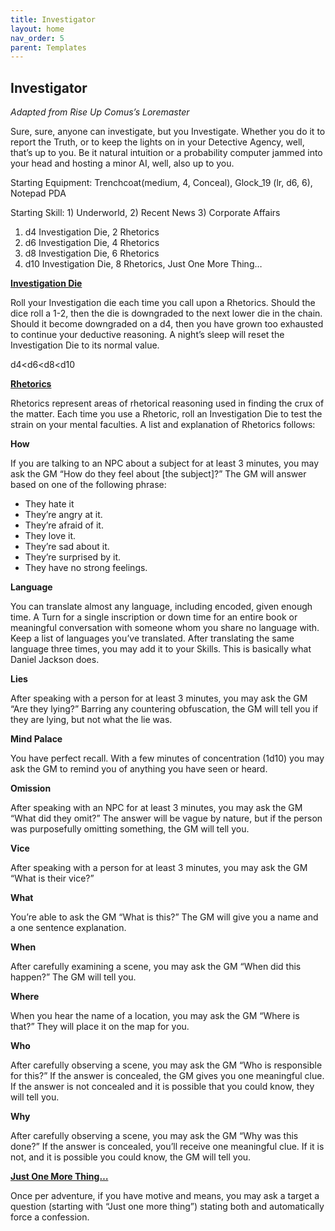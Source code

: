 ```yaml
---
title: Investigator
layout: home
nav_order: 5
parent: Templates
---
```



## **Investigator**

_Adapted from Rise Up Comus’s Loremaster_

Sure, sure, anyone can investigate, but you Investigate. Whether you do it to report the Truth, or to keep the lights on in your Detective Agency, well, that’s up to you. Be it natural intuition or a probability computer jammed into your head and hosting a minor AI, well, also up to you. 

Starting Equipment: Trenchcoat(medium, 4, Conceal), Glock_19 (lr, d6, 6), Notepad PDA

Starting Skill: 1) Underworld, 2) Recent News 3) Corporate Affairs



1. d4 Investigation Die, 2 Rhetorics
2. d6 Investigation Die, 4 Rhetorics
3. d8 Investigation Die, 6 Rhetorics
4. d10 Investigation Die, 8 Rhetorics, Just One More Thing…

**<span style="text-decoration:underline;">Investigation Die</span>**

Roll your Investigation die each time you call upon a Rhetorics. Should the dice roll a 1-2, then the die is downgraded to the next lower die in the chain. Should it become downgraded on a d4, then you have grown too exhausted to continue your deductive reasoning. A night’s sleep will reset the Investigation Die to its normal value. 

d4&lt;d6&lt;d8&lt;d10

**<span style="text-decoration:underline;">Rhetorics</span>**

Rhetorics represent areas of rhetorical reasoning used in finding the crux of the matter. Each time you use a Rhetoric, roll an Investigation Die to test the strain on your mental faculties. A list and explanation of Rhetorics follows:

**How**

If you are talking to an NPC about a subject for at least 3 minutes, you may ask the GM “How do they feel about [the subject]?” The GM will answer based on one of the following phrase:



* They hate it
* They’re angry at it. 
* They’re afraid of it. 
* They love it. 
* They’re sad about it. 
* They’re surprised by it. 
* They have no strong feelings. 

**Language**

You can translate almost any language, including encoded, given enough time. A Turn for a single inscription or down time for an entire book or meaningful conversation with someone whom you share no language with. Keep a list of languages you’ve translated. After translating the same language three times, you may add it to your Skills. This is basically what Daniel Jackson does. 

**Lies**

After speaking with a person for at least 3 minutes, you may ask the GM “Are they lying?” Barring any countering obfuscation, the GM will tell you if they are lying, but not what the lie was. 

**Mind Palace**

You have perfect recall. With a few minutes of concentration (1d10) you may ask the GM to remind you of anything you have seen or heard.

**Omission**

After speaking with an NPC for at least 3 minutes, you may ask the GM “What did they omit?” The answer will be vague by nature, but if the person was purposefully omitting something, the GM will tell you. 

	

**Vice**

After speaking with a person for at least 3 minutes, you may ask the GM “What is their vice?”

**What**

You’re able to ask the GM “What is this?” The GM will give you a name and a one sentence explanation. 

**When**

After carefully examining a scene, you may ask the GM “When did this happen?” The GM will tell you. 

**Where**

When you hear the name of a location, you may ask the GM “Where is that?” They will place it on the map for you. 

**Who**

After carefully observing a scene, you may ask the GM “Who is responsible for this?” If the answer is concealed, the GM gives you one meaningful clue. If the answer is not concealed and it is possible that you could know, they will tell you. 

**Why**

After carefully observing a scene, you may ask the GM “Why was this done?” If the answer is concealed, you’ll receive one meaningful clue. If it is not, and it is possible you could know, the GM will tell you. 

**<span style="text-decoration:underline;">Just One More Thing…</span>**

Once per adventure, if you have motive and means, you may ask a target a question (starting with “Just one more thing”) stating both and automatically force a confession. 


## 
